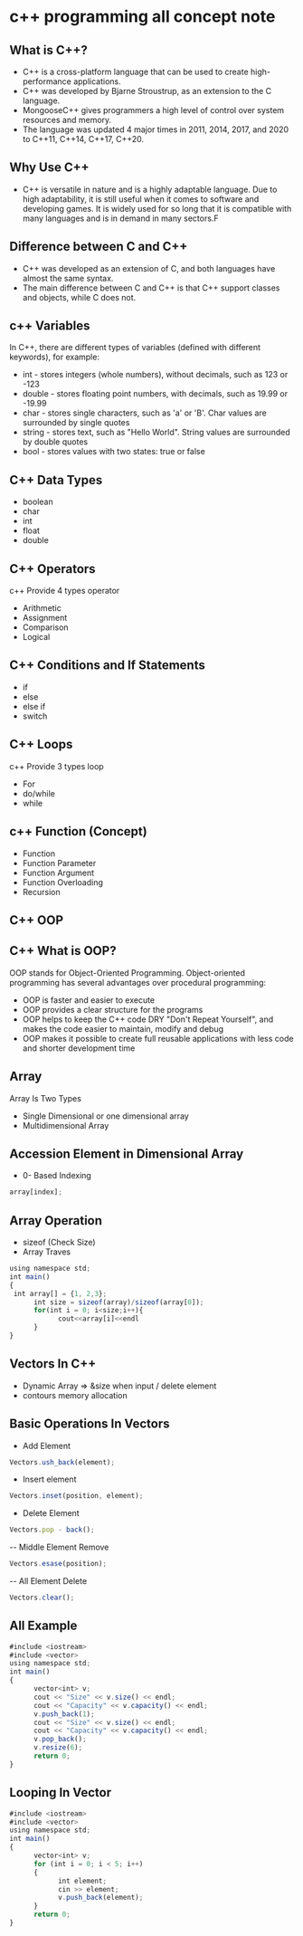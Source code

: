 # c++ programming all concept note

## What is C++?

- C++ is a cross-platform language that can be used to create high-performance applications.
- C++ was developed by Bjarne Stroustrup, as an extension to the C language.
- MongooseC++ gives programmers a high level of control over system resources and memory.
- The language was updated 4 major times in 2011, 2014, 2017, and 2020 to C++11, C++14, C++17, C++20.

## Why Use C++

- C++ is versatile in nature and is a highly adaptable language. Due to high adaptability, it is still useful when it comes to software and developing games. It is widely used for so long that it is compatible with many languages and is in demand in many sectors.F

## Difference between C and C++

- C++ was developed as an extension of C, and both languages have almost the same syntax.
- The main difference between C and C++ is that C++ support classes and objects, while C does not.

## c++ Variables

In C++, there are different types of variables (defined with different keywords), for example:

- int - stores integers (whole numbers), without decimals, such as 123 or -123
- double - stores floating point numbers, with decimals, such as 19.99 or -19.99
- char - stores single characters, such as 'a' or 'B'. Char values are surrounded by single quotes
- string - stores text, such as "Hello World". String values are surrounded by double quotes
- bool - stores values with two states: true or false

## C++ Data Types

- boolean
- char
- int
- float
- double

## C++ Operators

c++ Provide 4 types operator

- Arithmetic
- Assignment
- Comparison
- Logical

## C++ Conditions and If Statements

- if
- else
- else if
- switch

## C++ Loops

c++ Provide 3 types loop

- For
- do/while
- while

## c++ Function (Concept)

- Function
- Function Parameter
- Function Argument
- Function Overloading
- Recursion

## C++ OOP

## C++ What is OOP?

OOP stands for Object-Oriented Programming.
Object-oriented programming has several advantages over procedural programming:

- OOP is faster and easier to execute
- OOP provides a clear structure for the programs
- OOP helps to keep the C++ code DRY "Don't Repeat Yourself", and makes the code easier to maintain, modify and debug
- OOP makes it possible to create full reusable applications with less code and shorter development time

## Array

Array Is Two Types

- Single Dimensional or one dimensional array
- Multidimensional Array

## Accession Element in Dimensional Array

- 0- Based Indexing

```jsx
array[index];
```

## Array Operation

- sizeof (Check Size)
- Array Traves

```jsx
using namespace std;
int main()
{
 int array[] = {1, 2,3};
      int size = sizeof(array)/sizeof(array[0]);
      for(int i = 0; i<size;i++){
            cout<<array[i]<<endl
      }
}

```

## Vectors In C++

- Dynamic Array => &size when input / delete element
- contours memory allocation

## Basic Operations In Vectors

- Add Element

```jsx
Vectors.ush_back(element);
```

- Insert element

```jsx
Vectors.inset(position, element);
```

- Delete Element

```jsx
Vectors.pop - back();
```

-- Middle Element Remove

```jsx
Vectors.esase(position);
```

-- All Element Delete

```jsx
Vectors.clear();
```

## All Example

```jsx
#include <iostream>
#include <vector>
using namespace std;
int main()
{
      vector<int> v;
      cout << "Size" << v.size() << endl;
      cout << "Capacity" << v.capacity() << endl;
      v.push_back(1);
      cout << "Size" << v.size() << endl;
      cout << "Capacity" << v.capacity() << endl;
      v.pop_back();
      v.resize(6);
      return 0;
}
```

## Looping In Vector

```jsx
#include <iostream>
#include <vector>
using namespace std;
int main()
{
      vector<int> v;
      for (int i = 0; i < 5; i++)
      {
            int element;
            cin >> element;
            v.push_back(element);
      }
      return 0;
}
```
